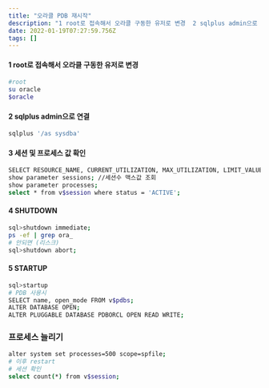 ```yaml
---
title: "오라클 PDB 재시작"
description: "1 root로 접속해서 오라클 구동한 유저로 변경  2 sqlplus admin으로 연결  3 세션 및 프로세스 값 확인  4 SHUTDOWN  5 STARTUP "
date: 2022-01-19T07:27:59.756Z
tags: []
---
```

#### 1 root로 접속해서 오라클 구동한 유저로 변경
```bash
#root
su oracle
$oracle
```
#### 2 sqlplus admin으로 연결
```bash
sqlplus '/as sysdba'
```
#### 3 세션 및 프로세스 값 확인
```bash
SELECT RESOURCE_NAME, CURRENT_UTILIZATION, MAX_UTILIZATION, LIMIT_VALUE FROM V$RESOURCE_LIMIT WHERE RESOURCE_NAME IN ('processes', 'sessions');
show parameter sessions; //세션수 맥스값 조회
show parameter processes; 
select * from v$session where status = 'ACTIVE';
```
#### 4 SHUTDOWN
```bash
sql>shutdown immediate;
ps -ef | grep ora_
# 안되면 (리스크)
sql>shutdown abort;
```
#### 5 STARTUP
```bash
sql>startup
# PDB 사용시
SELECT name, open_mode FROM v$pdbs;
ALTER DATABASE OPEN;
ALTER PLUGGABLE DATABASE PDBORCL OPEN READ WRITE;
```
### 프로세스 늘리기
```bash
alter system set processes=500 scope=spfile;
# 이후 restart
# 세션 확인
select count(*) from v$session;
```

